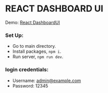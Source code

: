 # REACT DASHBOARD UI

Demo: [React DashboardUI ](https://react-dashboardui.herokuapp.com)

### Set Up:

- Go to main directory.
- Install packages, `npm i`.
- Run server, `npm run dev`.

### login credentials:
- Username: admin@example.com
- Password: 12345